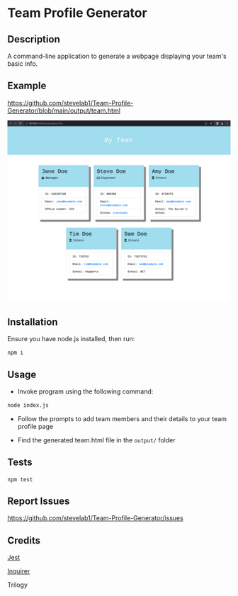 # Team Profile Generator

## Description

A command-line application to generate a webpage displaying your team's basic info.

## Example

https://github.com/stevelab1/Team-Profile-Generator/blob/main/output/team.html

![Screenshot of generated sample](/assets/Screenshot.png)

## Installation

Ensure you have node.js installed, then run:

```
npm i
```

## Usage

* Invoke program using the following command:

```bash
node index.js
```

* Follow the prompts to add team members and their details to your team profile page

* Find the generated team.html file in the `output/` folder

## Tests

```
npm test
```

## Report Issues
https://github.com/stevelab1/Team-Profile-Generator/issues

## Credits

[Jest](https://www.npmjs.com/package/jest) 

[Inquirer](https://www.npmjs.com/package/inquirer) 

Trilogy